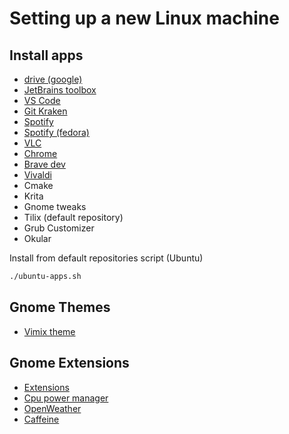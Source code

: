 # Setting up a new Linux machine

## Install apps

* [drive (google)](https://github.com/odeke-em/drive)
* [JetBrains toolbox](https://www.jetbrains.com/toolbox/app/?fromMenu)
* [VS Code](https://code.visualstudio.com/download)
* [Git Kraken](https://www.gitkraken.com/download)
* [Spotify](https://www.spotify.com/nl/download/linux/)
* [Spotify (fedora)](https://flathub.org/apps/details/com.spotify.Client)
* [VLC](https://www.videolan.org/vlc/)
* [Chrome](https://www.google.com/chrome/)
* [Brave dev](https://brave.com/download-dev/)
* [Vivaldi](https://vivaldi.com/download/)
* Cmake
* Krita
* Gnome tweaks
* Tilix (default repository)
* Grub Customizer
* Okular

Install from default repositories script (Ubuntu)

```bash
./ubuntu-apps.sh
```

## Gnome Themes

* [Vimix theme](https://www.opendesktop.org/p/1013698)

## Gnome Extensions

* [Extensions](https://extensions.gnome.org/extension/1036/extensions/)
* [Cpu power manager](https://extensions.gnome.org/extension/945/cpu-power-manager/)
* [OpenWeather](https://extensions.gnome.org/extension/750/openweather/)
* [Caffeine](https://extensions.gnome.org/extension/517/caffeine/)

<!-- 
```bash
bla
``` -->
